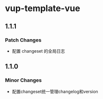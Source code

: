 # vup-template-vue

## 1.1.1

### Patch Changes

- 配置 changeset 的全局日志

## 1.1.0

### Minor Changes

- 配置changeset统一管理changelog和version
